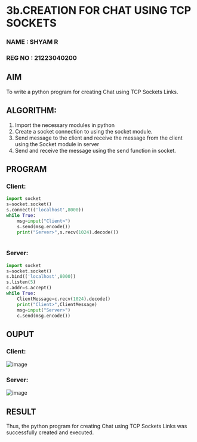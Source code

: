# 3b.CREATION FOR CHAT USING TCP SOCKETS
### NAME : SHYAM R
### REG NO : 21223040200
## AIM
To write a python program for creating Chat using TCP Sockets Links.
## ALGORITHM:
1. Import the necessary modules in python
2. Create a socket connection to using the socket module.
3. Send message to the client and receive the message from the client using the Socket module in
 server
4. Send and receive the message using the send function in socket.
## PROGRAM
### Client:
```python
import socket
s=socket.socket()
s.connect(('localhost',8000))
while True:
    msg=input("Client>")
    s.send(msg.encode())
    print("Server>",s.recv(1024).decode())
    

```
### Server:
```python
import socket
s=socket.socket()
s.bind(('localhost',8000))
s.listen(5)
c.addr=s.accept()
while True:
    ClientMessage=c.recv(1024).decode()
    print("Client>",ClientMessage)
    msg=input("Server>")
    c.send(msg.encode())

```
## OUPUT
### Client:
![image](https://github.com/user-attachments/assets/62e331e1-9319-40b6-bf5a-bbb7953b2e77)

### Server:
![image](https://github.com/user-attachments/assets/924d82fe-7a89-4874-b43a-3f84823284c5)


## RESULT
Thus, the python program for creating Chat using TCP Sockets Links was successfully 
created and executed.
